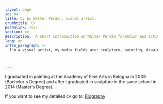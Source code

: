 ```yaml
---
layout: page
id: 04
title: Cv by Walter Perdan, visual artist.
crumbtitle: Cv
permalink: /cv/
section: cv
description:  A short introduction on Walter Perdan formation and activities. For more go to the official page.
lang: en
intro_paragraph: >-
  I'm a visual artist, my media fields are: sculpture, painting, drawing, 3d, coding and interactivity



---
```

I graduated in painting at the Academy of Fine Arts in Bologna in 2009  (Bachelor's Degree) and after
i graduated in sculpture in the same school in 2014 (Master's Degree).

If you want to see my detailed cv go to: [Biography](https://www.walterperdan.com/en/biography)

